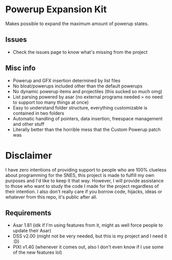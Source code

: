# Powerup Expansion Kit
Makes possible to expand the maximum amount of powerup states.

## Issues
- Check the issues page to know what's missing from the project

## Misc info
- Powerup and GFX insertion determined by list files
- No bloat/powerups included other than the default powerups
- No dynamic powerup items and projectiles (this sucked so much omg)
- List parsing powered by asar (no external programs needed = no need to support too many things at once)
- Easy to understand folder structure, everything customizable is contained in two folders
- Automatic handling of pointers, data insertion, freespace management and other stuff
- Literally better than the horrible mess that the Custom Powerup patch was

# Disclaimer
I have zero intentions of providing support to people who are 100% clueless about programming for the SNES, this project is made to fulfill my own purposes and I'd like to keep it that way. However, I will provide assistance to those who want to study the code I made for the project regardless of their intention. I also don't really care if you borrow code, hijacks, ideas or whatever from this repo, it's public after all.

## Requirements
* Asar 1.81 (idk if I'm using features from it, might as well force people to update their Asar)
* DSS v2.00 (might not be very needed, but this is my project and I need it :D)
* PIXI v1.40 (whenever it comes out, also I don't even know if I use some of the new features lol)
